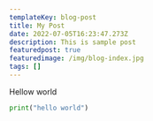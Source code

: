 ```yaml
---
templateKey: blog-post
title: My Post
date: 2022-07-05T16:23:47.273Z
description: This is sample post
featuredpost: true
featuredimage: /img/blog-index.jpg
tags: []
---
```

Hellow world

```python
print("hello world")
```